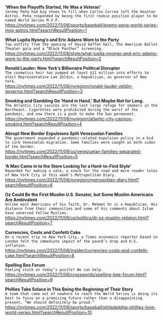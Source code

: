 **‘When the Playoffs Started, He Was a Veteran’**\
`Jeremy Peña had big shoes to fill when Carlos Correa left the Houston Astros. Peña responded by being the first rookie position player to be named World Series M.V.P.`\
https://nytimes.com/2022/11/06/sports/baseball/jeremy-pena-world-series-mvp-astros.html?searchResultPosition=1

**What Lupita Nyong’o and Eric Adams Wore to the Party**\
`Top outfits from the opening of David Geffen Hall, the American Ballet Theater gala and a “Black Panther” screening.`\
https://nytimes.com/2022/11/06/style/what-lupita-nyongo-and-eric-adams-wore-to-the-party.html?searchResultPosition=2

**Ronald Lauder: New York’s Billionaire Political Disrupter**\
`The cosmetics heir has pumped at least $11 million into efforts to elect Representative Lee Zeldin, a Republican, as governor of New York.`\
https://nytimes.com/2022/11/06/nyregion/ronald-lauder-zeldin-governor.html?searchResultPosition=3

**Smoking and Gambling Go ‘Hand in Hand.’ But Maybe Not for Long.**\
`The Atlantic City casinos are the last large refuge for smokers in the Northeast. Cigarettes were prohibited during the worst of the pandemic, and now there is a push to make the ban permanent.`\
https://nytimes.com/2022/11/06/nyregion/atlantic-city-casinos-smoking.html?searchResultPosition=4

**Abrupt New Border Expulsions Split Venezuelan Families**\
`The government expanded a pandemic-related expulsion policy in a bid to curb Venezuelan migration. Some families were caught on both sides of the border.`\
https://nytimes.com/2022/11/06/us/venezuelan-families-separated-border.html?searchResultPosition=5

**‘A Man Came in to the Store Looking for a Hard-to-Find Style’**\
`Rewarded for making a sale, a snack for the road and more reader tales of New York City in this week’s Metropolitan Diary.`\
https://nytimes.com/2022/11/06/nyregion/metropolitan-diary.html?searchResultPosition=6

**Oz Could Be the First Muslim U.S. Senator, but Some Muslim Americans Are Ambivalent**\
`Unlike most Americans of his faith, Dr. Mehmet Oz is a Republican. His distance from their communities and some of his comments about Islam have unnerved fellow Muslims.`\
https://nytimes.com/2022/11/06/us/politics/dr-oz-muslim-religion.html?searchResultPosition=7

**Currencies, Costs and Confetti Cake**\
`On a recent trip to New York City, a Times economics reporter based in London felt the immediate impact of the pound’s drop and U.S. inflation.`\
https://nytimes.com/2022/11/06/insider/currencies-costs-and-confetti-cake.html?searchResultPosition=8

**Spelling Bee Forum**\
`Feeling stuck on today’s puzzle? We can help.`\
https://nytimes.com/2022/11/06/crosswords/spelling-bee-forum.html?searchResultPosition=9

**Phillies Take Solace in This Being the Beginning of Their Story**\
`A team that came out of nowhere to reach the World Series is doing its best to focus on a promising future rather than a disappointing present. “We should definitely be proud.”`\
https://nytimes.com/2022/11/06/sports/baseball/philadelphia-phillies-lose-world-series.html?searchResultPosition=10


